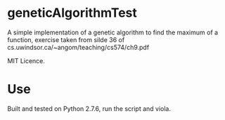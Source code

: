 geneticAlgorithmTest
=========

A simple implementation of a genetic algorithm to find the maximum of a function, exercise taken from silde 36 of cs.uwindsor.ca/~angom/teaching/cs574/ch9.pdf

MIT Licence.

Use
========

Built and tested on Python 2.7.6, run the script and viola.
